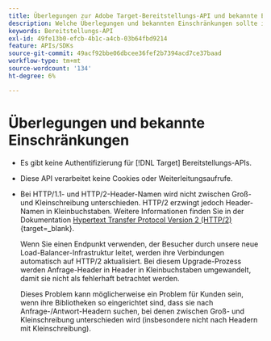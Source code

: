 ```yaml
---
title: Überlegungen zur Adobe Target-Bereitstellungs-API und bekannte Einschränkungen
description: Welche Überlegungen und bekannten Einschränkungen sollte ich bei der Verwendung der [!UICONTROL Adobe Target Delivery API] beachten?
keywords: Bereitstellungs-API
exl-id: 49fe13b0-efcb-4b1c-a4cb-03b64fbd9214
feature: APIs/SDKs
source-git-commit: 49acf92bbe06dbcee36fef2b7394acd7ce37baad
workflow-type: tm+mt
source-wordcount: '134'
ht-degree: 6%

---
```


# Überlegungen und bekannte Einschränkungen

* Es gibt keine Authentifizierung für [!DNL Target] Bereitstellungs-APIs.
* Diese API verarbeitet keine Cookies oder Weiterleitungsaufrufe.
* Bei HTTP/1.1- und HTTP/2-Header-Namen wird nicht zwischen Groß- und Kleinschreibung unterschieden. HTTP/2 erzwingt jedoch Header-Namen in Kleinbuchstaben. Weitere Informationen finden Sie in der Dokumentation [Hypertext Transfer Protocol Version 2 (HTTP/2)](https://www.rfc-editor.org/rfc/rfc7540#section-8.1.2){target=_blank}.

  Wenn Sie einen Endpunkt verwenden, der Besucher durch unsere neue Load-Balancer-Infrastruktur leitet, werden ihre Verbindungen automatisch auf HTTP/2 aktualisiert. Bei diesem Upgrade-Prozess werden Anfrage-Header in Header in Kleinbuchstaben umgewandelt, damit sie nicht als fehlerhaft betrachtet werden.

  Dieses Problem kann möglicherweise ein Problem für Kunden sein, wenn ihre Bibliotheken so eingerichtet sind, dass sie nach Anfrage-/Antwort-Headern suchen, bei denen zwischen Groß- und Kleinschreibung unterschieden wird (insbesondere nicht nach Headern mit Kleinschreibung).
